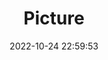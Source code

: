 ---
weight: 1
images:
- /images/edited/79.jpeg
title: Picture
date: 2022-10-24 22:59:53
tags: [luminar neo,work]
---